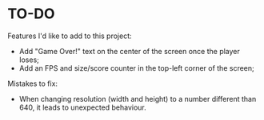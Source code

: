 # TO-DO

Features I'd like to add to this project:

- Add "Game Over!" text on the center of the screen once the player loses;
- Add an FPS and size/score counter in the top-left corner of the screen;

Mistakes to fix:

- When changing resolution (width and height) to a number different than 640, it leads to unexpected behaviour.
